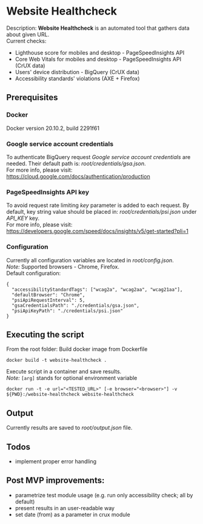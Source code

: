 # Website Healthcheck
Description: **Website Healthcheck** is an automated tool that gathers data about given URL.<br>
Current checks:
- Lighthouse score for mobiles and desktop - PageSpeedInsights API
- Core Web Vitals for mobiles and desktop - PageSpeedInsights API (CrUX data)
- Users' device distribution - BigQuery (CrUX data)
- Accessibility standards' violations (AXE + Firefox)

## Prerequisites
### Docker
Docker version 20.10.2, build 2291f61

### Google service account credentials
To authenticate BigQuery request *Google service account credentials* are needed. Their default path is: *root/credentials/gsa.json*.<br>
For more info, please visit: https://cloud.google.com/docs/authentication/production

### PageSpeedInsights API key
To avoid request rate limiting *key* parameter is added to each request. By default, key string value should be placed in: *root/credentials/psi.json* under *API_KEY* key.<br>
For more info, please visit: https://developers.google.com/speed/docs/insights/v5/get-started?pli=1

### Configuration
Currently all configuration variables are located in *root/config.json*.<br>
*Note:* Supported browsers - Chrome, Firefox.<br>
Default configuration:
```
{
  "accessibilityStandardTags": ["wcag2a", "wcag2aa", "wcag21aa"],
  "defaultBrowser": "Chrome",
  "psiApiRequestInterval": 5,
  "gsaCredentialsPath": "./credentials/gsa.json",
  "psiApiKeyPath": "./credentials/psi.json"
}
```

## Executing the script
From the root folder:
Build docker image from Dockerfile
```
docker build -t website-healthcheck .
```
Execute script in a container and save results.<br>
*Note:* `[arg]` stands for optional environment variable
```
docker run -t -e url="<TESTED_URL>" [-e browser="<browser>"] -v ${PWD}:/website-healthcheck website-healthcheck
```

## Output
Currently results are saved to *root/output.json* file.

## Todos
- implement proper error handling

## Post MVP improvements:
- parametrize test module usage (e.g. run only accessibility check; all by default)
- present results in an user-readable way
- set date (from) as a parameter in crux module